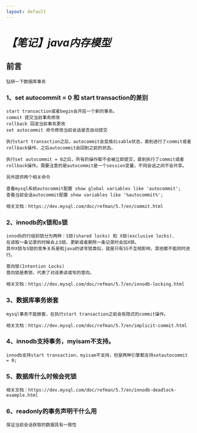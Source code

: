 ```yaml
---
layout: default
---
```


# _**【笔记】java内存模型**_

## 前言
    钻研一下数据库事务
    
### 1、set autocommit = 0 和 start transaction的差别

    start transaction或者begin会开启一个新的事务。
    commit 提交当前事务修改
    rollback 回滚当前事务更改
    set autocommit 命令修改当前会话是否自动提交
    
    执行start transaction之后，autocommit会变成disable状态，直到进行了commit或者rollback操作，之后autocommit会回到之前的状态。
    
    执行set autocommit = 0之后，所有的操作都不会被立即提交，直到执行了commit或者rollback操作。需要注意的是autocommit是一个session变量，不同会话之间不会共享。
   
    另外提供两个相关命令
    
    查看mysql系统autocommit配置 show global variables like 'autocommit';
    查看当前会话autocommit配置 show variables like '%autocommit%';
    
    相关文档：https://dev.mysql.com/doc/refman/5.7/en/commit.html
    
### 2、innodb的x锁和s锁

    innodb的行级别锁分为两种：S锁(shared locks) 和 X锁(exclusive locks).
    在读取一条记录的时候会上S锁、更新或者删除一条记录时会加X锁。
    其中X锁与S锁的竞争关系是和java的读写锁类似，就是只有SS不互相影响，其他都不能同时进行。 
    
    意向锁(Intention Locks)
    意向锁是表锁，代表了对该表读或写的意向。
    
    相关文档：https://dev.mysql.com/doc/refman/5.7/en/innodb-locking.html
    
### 3、数据库事务嵌套

    mysql事务不能嵌套，在执行start transaction之前会有隐式的commit操作。
    
    相关文档：https://dev.mysql.com/doc/refman/5.7/en/implicit-commit.html
    
### 4、innodb支持事务，myisam不支持。

    innodb支持start transaction，myisam不支持，但是两种引擎都支持setautocommit = 0;

### 5、数据库什么时候会死锁

    相关文档：https://dev.mysql.com/doc/refman/5.7/en/innodb-deadlock-example.html
    
### 6、readonly的事务声明干什么用

    保证当前会话获取的数据具有一致性
